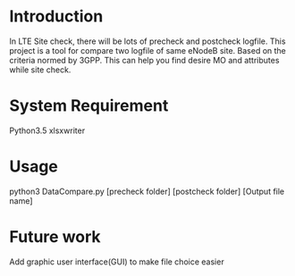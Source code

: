 # Introduction
In LTE Site check, there will be lots of precheck and postcheck logfile.
This project is a tool for compare two logfile of same eNodeB site.
Based on the criteria normed by 3GPP. This can help you find desire MO and attributes while site check.

# System Requirement
Python3.5
xlsxwriter

# Usage
python3 DataCompare.py [precheck folder] [postcheck folder] [Output file name]

# Future work
Add graphic user interface(GUI) to make file choice easier
